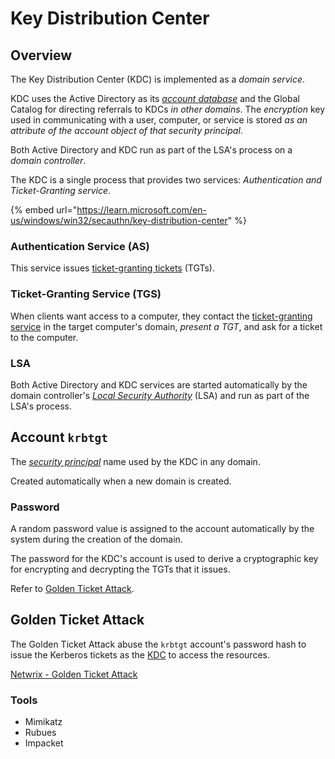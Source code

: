 # Key Distribution Center

## Overview

The Key Distribution Center (KDC) is implemented as a _domain service_.

KDC uses the Active Directory as its [_account database_](../adds/#account-database) and the Global Catalog for directing referrals to KDCs _in other domains_. The _encryption_ key used in communicating with a user, computer, or service is stored _as an attribute of the account object of that security principal_.

Both Active Directory and KDC run as part of the LSA's process on a _domain controller_.

The KDC is a single process that provides two services: _Authentication and Ticket-Granting service_.

{% embed url="https://learn.microsoft.com/en-us/windows/win32/secauthn/key-distribution-center" %}

### Authentication Service (AS)

This service issues [ticket-granting tickets](../../auth/kerberos/#as-exchange) (TGTs).

### Ticket-Granting Service (TGS)

When clients want access to a computer, they contact the [ticket-granting service](../../auth/kerberos/#tgs-exchange) in the target computer's domain, _present a TGT_, and ask for a ticket to the computer.

### LSA

Both Active Directory and KDC services are started automatically by the domain controller's [_Local Security Authority_](https://learn.microsoft.com/en-us/windows/win32/secgloss/l-gly) (LSA) and run as part of the LSA's process.

## Account `krbtgt`

The [_security principal_](../../auth/overview.md#security-principal) name used by the KDC in any domain.

Created automatically when a new domain is created.

### Password

A random password value is assigned to the account automatically by the system during the creation of the domain.

The password for the KDC's account is used to derive a cryptographic key for encrypting and decrypting the TGTs that it issues.

Refer to [Golden Ticket Attack](golden-ticket-attack.md).

## Golden Ticket Attack

The Golden Ticket Attack abuse the `krbtgt` account's password hash to issue the Kerberos tickets as the [KDC](./) to access the resources.

[Netwrix - Golden Ticket Attack](https://www.netwrix.com/how\_golden\_ticket\_attack\_works.html)

### Tools

* Mimikatz
* Rubues
* Impacket
